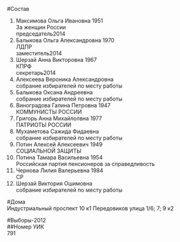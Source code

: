#Состав  
1. Максимова Ольга Ивановна 1951  
    За женщин России  
    председатель2014  
2. Балыкова Ольга Александровна 1970  
    ЛДПР  
    заместитель2014  
3. Шерзай Анна Викторовна 1967  
    КПРФ  
    секретарь2014  
4. Алексеева Вероника Александровна  
    собрание избирателей по месту работы  
5. Балыкова Оксана Андреевна  
    собрание избирателей по месту работы  
6. Виноградова Галина Петровна 1947  
    КОММУНИСТЫ РОССИИ  
7. Григорь Анна Михайлолвна 1977  
    ПАТРИОТЫ РОССИИ  
8. Мухаметова Сажида Фидаевна  
    собрание избирателей по месту работы  
9. Потин Алексей Алексеевич 1949  
    СОЦИАЛЬНОЙ ЗАЩИТЫ  
10. Потина Тамара Васильевна 1954  
    Российская партия пенсионеров за справедливость  
11. Чернова Лилия Валерьевна 1984  
    СР  
12. Шерзай Виктория Ошимовна  
    собрание избирателей по месту работы  
      
#Дома  
Индустриальный проспект 10 к1 Передовиков улица 1/6; 7; 9 к2  
  
#Выборы-2012  
##Номер УИК  
791  
